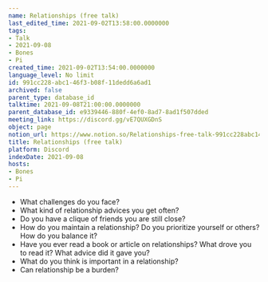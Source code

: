 ```yaml
---
name: Relationships (free talk)
last_edited_time: 2021-09-02T13:58:00.0000000
tags:
- Talk
- 2021-09-08
- Bones
- Pi
created_time: 2021-09-02T13:54:00.0000000
language_level: No limit
id: 991cc228-abc1-46f3-b08f-11dedd6a6ad1
archived: false
parent_type: database_id
talktime: 2021-09-08T21:00:00.0000000
parent_database_id: e9339446-880f-4ef0-8ad7-8ad1f507dded
meeting_link: https://discord.gg/vE7QUXGDnS
object: page
notion_url: https://www.notion.so/Relationships-free-talk-991cc228abc146f3b08f11dedd6a6ad1
title: Relationships (free talk)
platform: Discord
indexDate: 2021-09-08
hosts:
- Bones
- Pi
---
```



   - What challenges do you face?
   - What kind of relationship advices you get often?
   - Do you have a clique of friends you are still close?
   - How do you maintain a relationship? Do you prioritize yourself or others? How do you balance it?
   - Have you ever read a book or article on relationships? What drove you to read it? What advice did it gave you?
   - What do you think is important in a relationship?
   - Can relationship be a burden?










